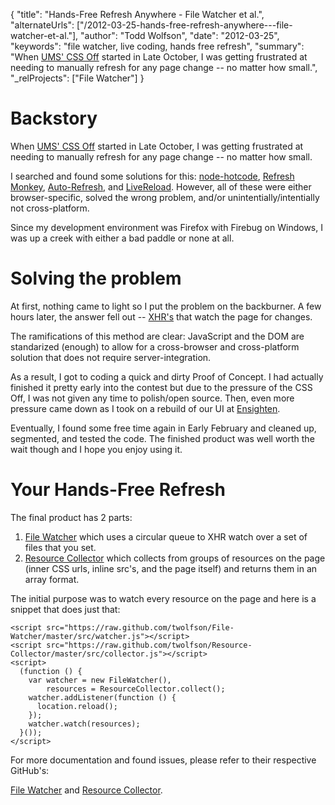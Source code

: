 {
  "title": "Hands-Free Refresh Anywhere - File Watcher et al.",
  "alternateUrls": ["/2012-03-25-hands-free-refresh-anywhere---file-watcher-et-al."],
  "author": "Todd Wolfson",
  "date": "2012-03-25",
  "keywords": "file watcher, live coding, hands free refresh",
  "summary": "When [UMS' CSS Off](http://www.unmatchedstyle.com/cssoff/) started in Late October, I was getting frustrated at needing to manually refresh for any page change -- no matter how small.",
  "_relProjects": ["File Watcher"]
}

Backstory
=========
When [UMS' CSS Off](http://www.unmatchedstyle.com/cssoff/) started in Late October, I was getting frustrated at needing to manually refresh for any page change -- no matter how small.

I searched and found some solutions for this: [node-hotcode](https://github.com/mape/node-hotcode), [Refresh Monkey](https://chrome.google.com/webstore/detail/ljngnafhejmefmijjoedbclkadhacebd), [Auto-Refresh](https://addons.mozilla.org/en-US/firefox/addon/auto-refresh/), and [LiveReload](http://livereload.com/). However, all of these were either browser-specific, solved the wrong problem, and/or unintentially/intentially not cross-platform.

Since my development environment was Firefox with Firebug on Windows, I was up a creek with either a bad paddle or none at all.

Solving the problem
===================
At first, nothing came to light so I put the problem on the backburner. A few hours later, the answer fell out -- [XHR's](http://en.wikipedia.org/wiki/XMLHttpRequest) that watch the page for changes.

The ramifications of this method are clear: JavaScript and the DOM are standarized (enough) to allow for a cross-browser and cross-platform solution that does not require server-integration.

As a result, I got to coding a quick and dirty Proof of Concept. I had actually finished it pretty early into the contest but due to the pressure of the CSS Off, I was not given any time to polish/open source. Then, even more pressure came down as I took on a rebuild of our UI at [Ensighten](http://ensighten.com/).

Eventually, I found some free time again in Early February and cleaned up, segmented, and tested the code. The finished product was well worth the wait though and I hope you enjoy using it.

Your Hands-Free Refresh
=======================
The final product has 2 parts:

1. [File Watcher](https://github.com/twolfson/File-Watcher) which uses a circular queue to XHR watch over a set of files that you set.
2. [Resource Collector](https://github.com/twolfson/Resource-Collector) which collects from groups of resources on the page (inner CSS urls, inline src's, and the page itself) and returns them in an array format.

The initial purpose was to watch every resource on the page and here is a snippet that does just that:

    <script src="https://raw.github.com/twolfson/File-Watcher/master/src/watcher.js"></script>
    <script src="https://raw.github.com/twolfson/Resource-Collector/master/src/collector.js"></script>
    <script>
      (function () {
        var watcher = new FileWatcher(),
            resources = ResourceCollector.collect();
        watcher.addListener(function () {
          location.reload();
        });
        watcher.watch(resources);
      }());
    </script>

For more documentation and found issues, please refer to their respective GitHub's:

[File Watcher](https://github.com/twolfson/File-Watcher) and [Resource Collector](https://github.com/twolfson/Resource-Collector).
